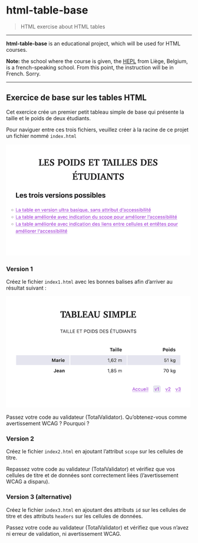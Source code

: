 # html-table-base

> HTML exercise about HTML tables

* * *

**html-table-base** is an educational project, which will be used for HTML courses.

**Note:** the school where the course is given, the [HEPL](http://www.hepl.be) from Liège, Belgium, is a french-speaking school. From this point, the instruction will be in French. Sorry.

* * *

## Exercice de base sur les tables HTML

Cet exercice crée un premier petit tableau simple de base qui présente la taille et le poids de deux étudiants.

Pour naviguer entre ces trois fichiers, veuillez créer à la racine de ce projet un fichier nommé `index.html`

![Résultat attendu](assets-starter/rendu-acc.png)


### Version 1

Créez le fichier `index1.html` avec les bonnes balises afin d’arriver au résultat suivant :

![Résultat attendu](assets-starter/rendu-p1.png)

Passez votre code au validateur (TotalValidator). Qu’obtenez-vous comme avertissement WCAG ? Pourquoi ?

### Version 2

Créez le fichier `index2.html` en ajoutant l’attribut `scope` sur les cellules de titre.

Repassez votre code au validateur (TotalValidator) et vérifiez que vos cellules de titre et de données sont correctement liées (l’avertissement WCAG a disparu).

### Version 3 (alternative)

Créez le fichier `index3.html` en ajoutant des attributs `id` sur les cellules de titre et des attributs `headers` sur les cellules de données.

Passez votre code au validateur (TotalValidator) et vérifiez que vous n’avez ni erreur de validation, ni avertissement WCAG.